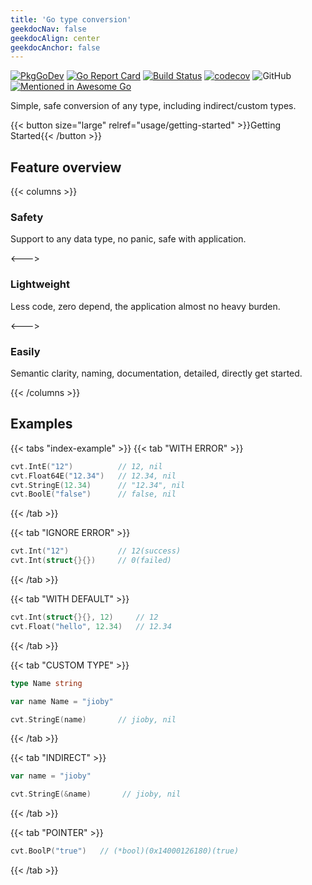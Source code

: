 ```yaml
---
title: 'Go type conversion'
geekdocNav: false
geekdocAlign: center
geekdocAnchor: false
---
```


<!-- markdownlint-capture -->
<!-- markdownlint-disable MD033 -->

<span class="badge-placeholder">[![PkgGoDev](https://pkg.go.dev/badge/github.com/shockerli/cvt)](https://pkg.go.dev/github.com/shockerli/cvt)</span>
<span class="badge-placeholder">[![Go Report Card](https://goreportcard.com/badge/github.com/shockerli/cvt)](https://goreportcard.com/report/github.com/shockerli/cvt)</span>
<span class="badge-placeholder">[![Build Status](https://travis-ci.com/shockerli/cvt.svg?branch=master)](https://travis-ci.com/shockerli/cvt)</span>
<span class="badge-placeholder">[![codecov](https://codecov.io/gh/shockerli/cvt/branch/master/graph/badge.svg)](https://codecov.io/gh/shockerli/cvt)</span>
<span class="badge-placeholder">![GitHub](https://img.shields.io/github/license/shockerli/cvt)</span>
<span class="badge-placeholder">[![Mentioned in Awesome Go](https://awesome.re/mentioned-badge.svg)](https://github.com/avelino/awesome-go)</span>

<!-- markdownlint-restore -->

Simple, safe conversion of any type, including indirect/custom types.

{{< button size="large" relref="usage/getting-started" >}}Getting Started{{< /button >}}

## Feature overview

{{< columns >}}

### Safety

Support to any data type, no panic, safe with application.

<--->

### Lightweight

Less code, zero depend, the application almost no heavy burden.

<--->

### Easily

Semantic clarity, naming, documentation, detailed, directly get started.

{{< /columns >}}

## Examples

{{< tabs "index-example" >}}
{{< tab "WITH ERROR" >}}
```go
cvt.IntE("12")          // 12, nil
cvt.Float64E("12.34")   // 12.34, nil
cvt.StringE(12.34)      // "12.34", nil
cvt.BoolE("false")      // false, nil
```
{{< /tab >}}

{{< tab "IGNORE ERROR" >}}
```go
cvt.Int("12")           // 12(success)
cvt.Int(struct{}{})     // 0(failed)
```
{{< /tab >}}

{{< tab "WITH DEFAULT" >}}
```go
cvt.Int(struct{}{}, 12)     // 12
cvt.Float("hello", 12.34)   // 12.34
```
{{< /tab >}}

{{< tab "CUSTOM TYPE" >}}
```go
type Name string

var name Name = "jioby"

cvt.StringE(name)       // jioby, nil
```
{{< /tab >}}

{{< tab "INDIRECT" >}}
```go
var name = "jioby"

cvt.StringE(&name)       // jioby, nil
```
{{< /tab >}}

{{< tab "POINTER" >}}
```go
cvt.BoolP("true")   // (*bool)(0x14000126180)(true)
```
{{< /tab >}}

